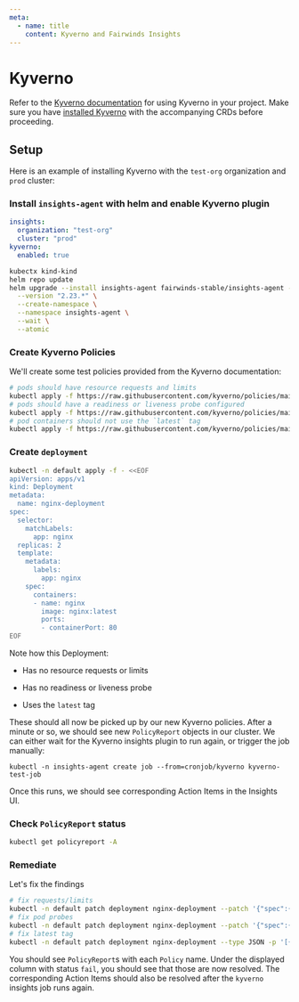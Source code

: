 ```yaml
---
meta:
  - name: title
    content: Kyverno and Fairwinds Insights
---
```

# Kyverno
Refer to the [Kyverno documentation](https://kyverno.io/docs/) for using Kyverno in your project. Make sure you have [installed Kyverno](https://kyverno.io/docs/installation/) with the accompanying CRDs before proceeding.

## Setup
Here is an example of installing Kyverno with the `test-org` organization and `prod` cluster:

### Install `insights-agent` with helm and enable Kyverno plugin
```yaml
insights:
  organization: "test-org"
  cluster: "prod"
kyverno:
  enabled: true
```

```bash
kubectx kind-kind
helm repo update
helm upgrade --install insights-agent fairwinds-stable/insights-agent -f values.yaml \
  --version "2.23.*" \
  --create-namespace \
  --namespace insights-agent \
  --wait \
  --atomic
```

### Create Kyverno Policies

We'll create some test policies provided from the Kyverno documentation:

```bash
# pods should have resource requests and limits
kubectl apply -f https://raw.githubusercontent.com/kyverno/policies/main/best-practices/require-pod-requests-limits/require-pod-requests-limits.yaml
# pods should have a readiness or liveness probe configured
kubectl apply -f https://raw.githubusercontent.com/kyverno/policies/main/best-practices/require-probes/require-probes.yaml
# pod containers should not use the `latest` tag
kubectl apply -f https://raw.githubusercontent.com/kyverno/policies/main/best-practices/disallow-latest-tag/disallow-latest-tag.yaml
```

### Create `deployment`

```bash
kubectl -n default apply -f - <<EOF
apiVersion: apps/v1
kind: Deployment
metadata:
  name: nginx-deployment
spec:
  selector:
    matchLabels:
      app: nginx
  replicas: 2
  template:
    metadata:
      labels:
        app: nginx
    spec:
      containers:
      - name: nginx
        image: nginx:latest
        ports:
        - containerPort: 80
EOF
```

Note how this Deployment:

* Has no resource requests or limits

* Has no readiness or liveness probe

* Uses the `latest` tag

These should all now be picked up by our new Kyverno policies. After a minute or so, we should see new `PolicyReport` objects in our cluster. We can either wait for the Kyverno insights plugin to run again, or trigger the job manually:

```
kubectl -n insights-agent create job --from=cronjob/kyverno kyverno-test-job
```

Once this runs, we should see corresponding Action Items in the Insights UI.

### Check `PolicyReport` status
```bash
kubectl get policyreport -A
```

### Remediate

Let's fix the findings

```bash
# fix requests/limits
kubectl -n default patch deployment nginx-deployment --patch '{"spec":{"template":{"spec":{"containers":[{"name":"nginx","resources":{"requests":{"memory":"64Mi","cpu":"250m"},"limits":{"memory":"128Mi","cpu":"500m"}}}]}}}}'
# fix pod probes
kubectl -n default patch deployment nginx-deployment --patch '{"spec":{"template":{"spec":{"containers":[{"image":"nginx","imagePullPolicy":"IfNotPresent","name":"nginx","resources":{},"ports":[{"containerPort":80}],"readinessProbe":{"httpGet":{"path":"/","port":80}}}]}}}}'
# fix latest tag
kubectl -n default patch deployment nginx-deployment --type JSON -p '[{"op":"replace","path":"/spec/template/spec/containers/0/image","value":"nginx:1.14.2"}]'
```

You should see `PolicyReport`s with each `Policy` name. Under the displayed column with status `fail`, you should see that those are now resolved. The corresponding Action Items should also be resolved after the `kyverno` insights job runs again.
